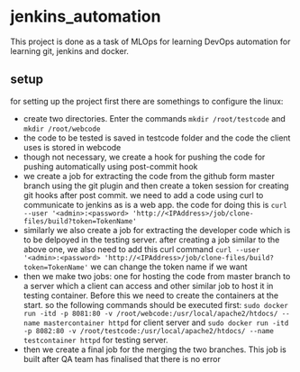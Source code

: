 # jenkins_automation

This project is done as a task of MLOps for learning DevOps automation for learning git, jenkins and docker.

## setup
for setting up the project first there are somethings to configure the linux:
* create two directories. Enter the commands `mkdir /root/testcode` and `mkdir /root/webcode`
* the code to be tested is saved in testcode folder and the code the client uses is stored in webcode
* though not necessary, we create a hook for pushing the code for pushing automatically using post-commit hook
* we create a job for extracting the code from the github form master branch using the git plugin and then create a token session for creating git hooks after post commit. we need to add a code using curl to communicate to jenkins as is a web app. 
the code for doing this is `curl --user '<admin>:<password> 'http://<IPAddress>/job/clone-files/build?token=TokenName'`
* similarly we also create a job for extracting the developer code which is to be delpoyed in the testing server. after creating a job  similar to the above one, we also need to add this curl command  `curl --user '<admin>:<password> 'http://<IPAddress>/job/clone-files/build?token=TokenName'` we can change the token name if we want
* then we make two jobs: one for hosting the code from master branch to a server which a client can access and other similar job to host it in testing container. Before this we need to create the containers at the start. so the following commands should be executed first:
`sudo docker run -itd -p 8081:80 -v /root/webcode:/usr/local/apache2/htdocs/ --name mastercontainer httpd` for client server and `sudo docker run -itd -p 8082:80 -v /root/testcode:/usr/local/apache2/htdocs/ --name testcontainer httpd` for testing server.
* then we create a final job for the merging the two branches. This job is built after QA team has finalised that there is no error
